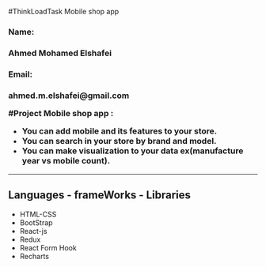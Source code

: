 #ThinkLoadTask
Mobile shop app
<h3>Name: <h3><p>Ahmed Mohamed Elshafei</p>
<h3>Email: <h3><p>ahmed.m.elshafei@gmail.com</p>
#Project 
  Mobile shop app :
     <ul>
       <li>You can add mobile and its features to your store.</li>
       <li>You can search in your store by brand and model.</li>
       <li>You can make visualization to your data ex(manufacture year vs mobile count).</li>
     </ul>
  <hr/>
<h2>Languages - frameWorks - Libraries</h2>
  <ul>
    <li>HTML-CSS</li>
    <li>BootStrap</li>
    <li>React-js</li>
    <li>Redux</li>
    <li>React Form Hook</li>
    <li>Recharts </li>
  </ul>
